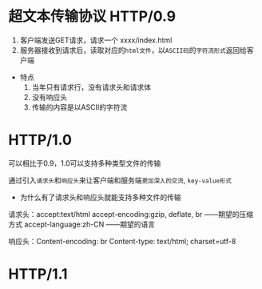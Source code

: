 # 超文本传输协议 HTTP/0.9
1. 客户端发送GET请求，请求一个 xxxx/index.html
2. 服务器接收到请求后，读取对应的`html文件`，以`ASCII码`的`字符流形式`返回给客户端

- 特点
  1. 当年只有请求行，没有请求头和请求体
  2. 没有响应头
  3. 传输的内容是以ASCII的字符流

# HTTP/1.0
  可以相比于0.9，1.0可以支持多种类型文件的传输

  通过引入`请求头`和`响应头`来让客户端和服务端`更加深入的交流`, `key-value形式`

  - 为什么有了请求头和响应头就能支持多种文件的传输
  
  请求头：accept:text/html
          accept-encoding:gzip, deflate, br ——期望的压缩方式
          accept-language:zh-CN ——期望的语言

  响应头：Content-encoding: br
          Content-type: text/html; charset=utf-8

# HTTP/1.1
    